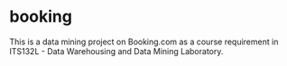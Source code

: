 # booking
This is a data mining project on Booking.com as a course requirement in ITS132L - Data Warehousing and Data Mining Laboratory.

